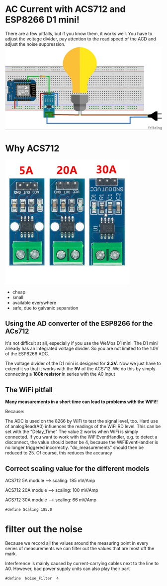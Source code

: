 # AC Current with ACS712  and ESP8266 D1 mini!

There are a few pitfalls, but if you know them, it works well.
You have to adjust the voltage divider, pay attention to the read speed of the ACD and adjust the noise suppression.
![ACS712 logo](https://github.com/peff74/ACS712_ESP8266/blob/main/8266_ACS712.jpg)

# Why ACS712
![ACS712 logo](https://github.com/peff74/ACS712_ESP8266/blob/main/ACS712-modul-5A-20A-30A.webp)
 - cheap
 - small
 - available everywhere
 - safe, due to galvanic separation

## Using the AD converter of the ESP8266 for the ACs712

 It's not difficult at all, especially if you use the WeMos D1 mini.
 The D1 mini already has an integrated voltage divider.
 So you are not limited to the 1.0V of the ESP8266 ADC.

The voltage divider of the D1 mini is designed for **3.3V**.
Now we just have to extend it so that it works with the **5V** of the ACS712.
We do this by simply connecting a **180k resistor** in series with the A0 input

## The WiFi pitfall
**Many measurements in a short time can lead to problems with the WiFi!!**

Because:

 The ADC is used on the 8266 by WiFi to test the signal level, too.
Hard use of analogRead(A0) influences the readings of the WiFi RD level.
This can be set with the "Delay_Time"
 The value 2 works when WiFi is simply connected.
 If you want to work with the WiFiEventHandler, e.g. to detect a disconnect, the value should better be 4,
 because the WiFiEventHandler is no longer triggered incorrectly.
"do_measurements" should then be reduced to 25.
Of course, this reduces the accuracy

## Correct scaling value for the different models
ACS712 5A module --> scaling: 185 mV/Amp

ACS712 20A module --> scaling: 100 mV/Amp

ACS712 30A module --> scaling: 66 mV/Amp

    #define Scaling 185.0

# filter out the noise 

Because we record all the values around the measuring point
in every series of measurements
we can filter out the values that are most off the mark.

Interference is mainly caused by current-carrying cables next to the line to A0. 
However, bad power supply units can also play their part 

    #define  Noise_Filter  4

